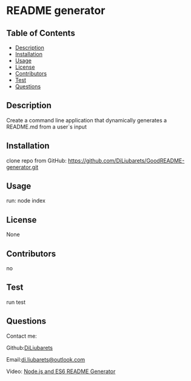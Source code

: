 

# README generator



## Table of Contents
* [Description](#description)
* [Installation](#installation)
* [Usage](#usage)
* [License](#license)
* [Contributors](#contributors)
* [Test](#test)
* [Questions](#questions)

## Description
Create a command line application that dynamically generates a README.md from a user`s input

## Installation 
clone repo from GitHub: https://github.com/DiLiubarets/GoodREADME-generator.git

## Usage 
run: node index

## License
None

## Contributors
no

## Test
run test

## Questions
Contact me:

Github:[DiLiubarets](https://github.com/DiLiubarets)

Email:[di.liubarets@outlook.com](https://github.com/DiLiubarets)

Video: [Node.js and ES6 README Generator](https://youtu.be/fgNLxaP-f5M)

